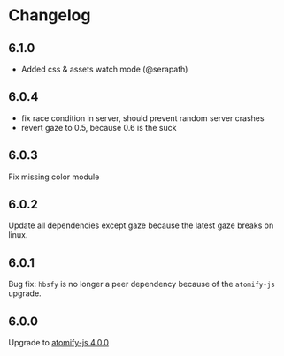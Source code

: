 # Changelog

## 6.1.0
* Added css & assets watch mode (@serapath)

## 6.0.4
* fix race condition in server, should prevent random server crashes
* revert gaze to 0.5, because 0.6 is the suck

## 6.0.3
Fix missing color module

## 6.0.2
Update all dependencies except gaze because the latest gaze breaks on linux.

## 6.0.1
Bug fix: `hbsfy` is no longer a peer dependency because of the `atomify-js` upgrade.

## 6.0.0
Upgrade to [atomify-js 4.0.0](https://github.com/atomify/atomify-js/blob/master/CHANGELOG.md#400)

